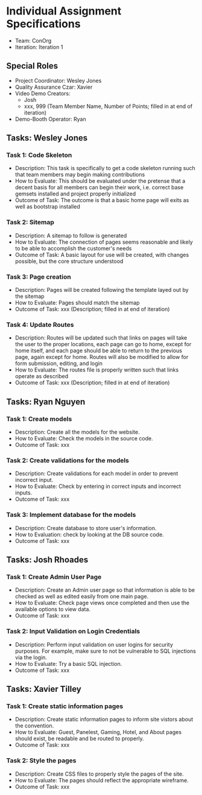 # Individual Assignment Specifications

- Team: ConOrg
- Iteration: Iteration 1

## Special Roles

- Project Coordinator: Wesley Jones
- Quality Assurance Czar: Xavier
- Video Demo Creators:
  - Josh
  - xxx, 999 (Team Member Name, Number of Points; filled in at end of iteration)
- Demo-Booth Operator: Ryan

## Tasks: Wesley Jones

### Task 1: Code Skeleton

- Description: This task is specifically to get a code skeleton running such that team members may begin making contributions
- How to Evaluate: This should be evaluated under the pretense that a decent basis for all members can begin their work, i.e. correct base gemsets installed and project properly initialized
- Outcome of Task: The outcome is that a basic home page will exits as well as bootstrap installed

### Task 2: Sitemap

- Description: A sitemap to follow is generated
- How to Evaluate: The connection of pages seems reasonable and likely to be able to accomplish the customer's needs
- Outcome of Task: A basic layout for use will be created, with changes possible, but the core structure understood

### Task 3: Page creation

- Description: Pages will be created following the template layed out by the sitemap
- How to Evaluate: Pages should match the sitemap
- Outcome of Task: xxx (Description; filled in at end of iteration)

### Task 4: Update Routes

- Description: Routes will be updated such that links on pages will take the user to the proper locations, each page can go to home, except for home itself, and each page should be able to return to the previous page, again except for home. Routes will also be modified to allow for form submission, editing, and login
- How to Evaluate: The routes file is properly written such that links operate as described
- Outcome of Task: xxx (Description; filled in at end of iteration)

## Tasks: Ryan Nguyen

### Task 1: Create models 

- Description: Create all the models for the website.
- How to Evaluate: Check the models in the source code. 
- Outcome of Task: xxx

### Task 2: Create validations for the models

- Description: Create validations for each model in order to prevent incorrect input. 
- How to Evaluate: Check by entering in correct inputs and incorrect inputs. 
- Outcome of Task: xxx

### Task 3: Implement database for the models

- Description: Create database to store user's information. 
- How to Evaluation: check by looking at the DB source code. 
- Outcome of Task: xxx 

## Tasks: Josh Rhoades

### Task 1: Create Admin User Page

- Description: Create an Admin user page so that information is able to be checked as well as edited easily from one main page. 
- How to Evaluate: Check page views once completed and then use the available options to view data. 
- Outcome of Task: xxx

### Task 2: Input Validation on Login Credentials

- Description: Perform input validation on user logins for security purposes. For example, make sure to not be vulnerable to SQL injections via the login. 
- How to Evaluate: Try a basic SQL injection.
- Outcome of Task: xxx

## Tasks: Xavier Tilley

### Task 1: Create static information pages

- Description: Create static information pages to inform site vistors about the convention. 
- How to Evaluate: Guest, Panelest, Gaming, Hotel, and About pages should exist, be readable and be routed to properly.
- Outcome of Task: xxx

### Task 2: Style the pages

- Description: Create CSS files to properly style the pages of the site.
- How to Evaluate: The pages should reflect the appropriate wireframe.
- Outcome of Task: xxx
